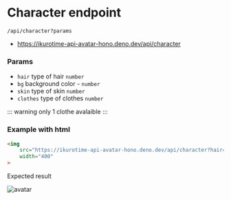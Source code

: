 
# Character endpoint

`/api/character?params`

* https://ikurotime-api-avatar-hono.deno.dev/api/character

### Params 

* `hair` type of hair `number`
* `bg` background color - `number`
* `skin` type of skin `number`
* `clothes` type of clothes `number` 

::: warning
only 1 clothe avalaible
:::

### Example with html

```html
<img 
 	src="https://ikurotime-api-avatar-hono.deno.dev/api/character?hair=2&bg=3&clothes_color=1&skin=1&clothes=1" 
	width="400"
>
```

Expected result

![avatar](/avatar_example.png)